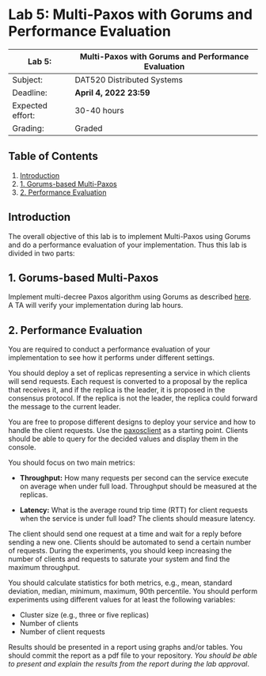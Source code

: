 # Lab 5: Multi-Paxos with Gorums and Performance Evaluation

| Lab 5: | Multi-Paxos with Gorums and Performance Evaluation |
| ---------------------    | --------------------- |
| Subject:                 | DAT520 Distributed Systems |
| Deadline:                | **April 4, 2022 23:59** |
| Expected effort:         | 30-40 hours |
| Grading:                 | Graded |


## Table of Contents

1. [Introduction](#introduction)
2. [1. Gorums-based Multi-Paxos](#1.-gorums-based-multi-paxos)
3. [2. Performance Evaluation](#2.-performance-evaluation)

## Introduction

The overall objective of this lab is to implement Multi-Paxos using Gorums and do a performance evaluation of your implementation.
Thus this lab is divided in two parts:

## 1. Gorums-based Multi-Paxos

Implement multi-decree Paxos algorithm using Gorums as described [here](gorumspaxos/README.md).
A TA will verify your implementation during lab hours.

## 2. Performance Evaluation

You are required to conduct a performance evaluation of your implementation to see how it performs
under different settings.

You should deploy a set of replicas representing a service in which clients will send requests.
Each request is converted to a proposal by the replica that receives it, and if the replica is the leader,
it is proposed in the consensus protocol. If the replica is not the leader, the replica could forward
the message to the current leader.

You are free to propose different designs to deploy your service and how to handle the client requests.
Use the [paxosclient](gorumspaxos/cmd/paxosclient/main.go) as a starting point.
Clients should be able to query for the decided values and display them in the console.

You should focus on two main metrics:

* **Throughput:** How many requests per second can the service execute on
  average when under full load. Throughput should be measured at the replicas.

* **Latency:** What is the average round trip time (RTT) for client requests
  when the service is under full load? The clients should measure latency.
  
The client should send one request at a time and wait for a reply before sending a new one.
Clients should be automated to send a certain number of requests.
During the experiments, you should keep increasing the number of clients and requests to saturate your system and find the maximum throughput.

You should calculate statistics for both metrics, e.g., mean, standard deviation, median, minimum, maximum, 90th percentile.
You should perform experiments using different values for at least the following variables:

* Cluster size (e.g., three or five replicas)
* Number of clients
* Number of client requests

Results should be presented in a report using graphs and/or tables.
You should commit the report as a pdf file to your repository.
_You should be able to present and explain the results from the report during the lab approval_.
